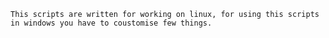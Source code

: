 `This scripts are written for working on linux, for using this scripts in windows you have to coustomise few things.`
